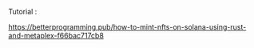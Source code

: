 Tutorial :   

https://betterprogramming.pub/how-to-mint-nfts-on-solana-using-rust-and-metaplex-f66bac717cb8